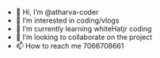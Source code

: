 - 👋 Hi, I’m @atharva-coder
- 👀 I’m interested in coding/vlogs
- 🌱 I’m currently learning whiteHatjr coding
- 💞️ I’m looking to collaborate on the project
- 📫 How to reach me 7066708661

<!---
atharva-coder/atharva-coder is a ✨ special ✨ repository because its `README.md` (this file) appears on your GitHub profile.
You can click the Preview link to take a look at your changes.
--->
